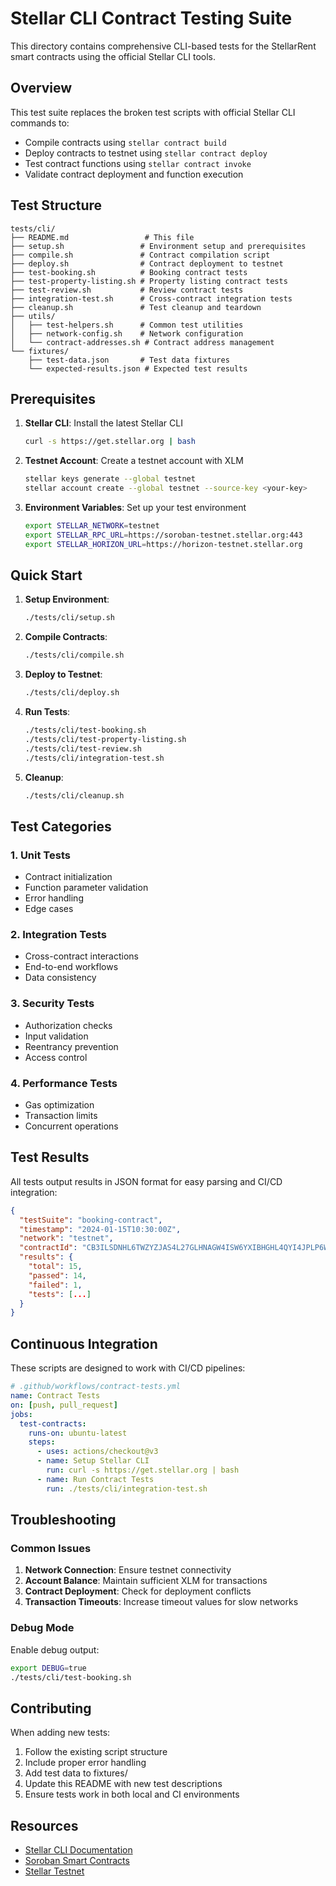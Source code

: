 # Stellar CLI Contract Testing Suite

This directory contains comprehensive CLI-based tests for the StellarRent smart contracts using the official Stellar CLI tools.

## Overview

This test suite replaces the broken test scripts with official Stellar CLI commands to:
- Compile contracts using `stellar contract build`
- Deploy contracts to testnet using `stellar contract deploy`
- Test contract functions using `stellar contract invoke`
- Validate contract deployment and function execution

## Test Structure

```
tests/cli/
├── README.md                 # This file
├── setup.sh                 # Environment setup and prerequisites
├── compile.sh               # Contract compilation script
├── deploy.sh                # Contract deployment to testnet
├── test-booking.sh          # Booking contract tests
├── test-property-listing.sh # Property listing contract tests
├── test-review.sh           # Review contract tests
├── integration-test.sh      # Cross-contract integration tests
├── cleanup.sh               # Test cleanup and teardown
├── utils/
│   ├── test-helpers.sh      # Common test utilities
│   ├── network-config.sh    # Network configuration
│   └── contract-addresses.sh # Contract address management
└── fixtures/
    ├── test-data.json       # Test data fixtures
    └── expected-results.json # Expected test results
```

## Prerequisites

1. **Stellar CLI**: Install the latest Stellar CLI
   ```bash
   curl -s https://get.stellar.org | bash
   ```

2. **Testnet Account**: Create a testnet account with XLM
   ```bash
   stellar keys generate --global testnet
   stellar account create --global testnet --source-key <your-key>
   ```

3. **Environment Variables**: Set up your test environment
   ```bash
   export STELLAR_NETWORK=testnet
   export STELLAR_RPC_URL=https://soroban-testnet.stellar.org:443
   export STELLAR_HORIZON_URL=https://horizon-testnet.stellar.org
   ```

## Quick Start

1. **Setup Environment**:
   ```bash
   ./tests/cli/setup.sh
   ```

2. **Compile Contracts**:
   ```bash
   ./tests/cli/compile.sh
   ```

3. **Deploy to Testnet**:
   ```bash
   ./tests/cli/deploy.sh
   ```

4. **Run Tests**:
   ```bash
   ./tests/cli/test-booking.sh
   ./tests/cli/test-property-listing.sh
   ./tests/cli/test-review.sh
   ./tests/cli/integration-test.sh
   ```

5. **Cleanup**:
   ```bash
   ./tests/cli/cleanup.sh
   ```

## Test Categories

### 1. Unit Tests
- Contract initialization
- Function parameter validation
- Error handling
- Edge cases

### 2. Integration Tests
- Cross-contract interactions
- End-to-end workflows
- Data consistency

### 3. Security Tests
- Authorization checks
- Input validation
- Reentrancy prevention
- Access control

### 4. Performance Tests
- Gas optimization
- Transaction limits
- Concurrent operations

## Test Results

All tests output results in JSON format for easy parsing and CI/CD integration:

```json
{
  "testSuite": "booking-contract",
  "timestamp": "2024-01-15T10:30:00Z",
  "network": "testnet",
  "contractId": "CB3ILSDNHL6TWZYZJAS4L27GLHNAGW4ISW6YXIBHGHL4QYI4JPLP6W3E",
  "results": {
    "total": 15,
    "passed": 14,
    "failed": 1,
    "tests": [...]
  }
}
```

## Continuous Integration

These scripts are designed to work with CI/CD pipelines:

```yaml
# .github/workflows/contract-tests.yml
name: Contract Tests
on: [push, pull_request]
jobs:
  test-contracts:
    runs-on: ubuntu-latest
    steps:
      - uses: actions/checkout@v3
      - name: Setup Stellar CLI
        run: curl -s https://get.stellar.org | bash
      - name: Run Contract Tests
        run: ./tests/cli/integration-test.sh
```

## Troubleshooting

### Common Issues

1. **Network Connection**: Ensure testnet connectivity
2. **Account Balance**: Maintain sufficient XLM for transactions
3. **Contract Deployment**: Check for deployment conflicts
4. **Transaction Timeouts**: Increase timeout values for slow networks

### Debug Mode

Enable debug output:
```bash
export DEBUG=true
./tests/cli/test-booking.sh
```

## Contributing

When adding new tests:
1. Follow the existing script structure
2. Include proper error handling
3. Add test data to fixtures/
4. Update this README with new test descriptions
5. Ensure tests work in both local and CI environments

## Resources

- [Stellar CLI Documentation](https://developers.stellar.org/docs/tools/cli/stellar-cli)
- [Soroban Smart Contracts](https://developers.stellar.org/docs/build/smart-contracts)
- [Stellar Testnet](https://developers.stellar.org/docs/glossary/testnet/)

